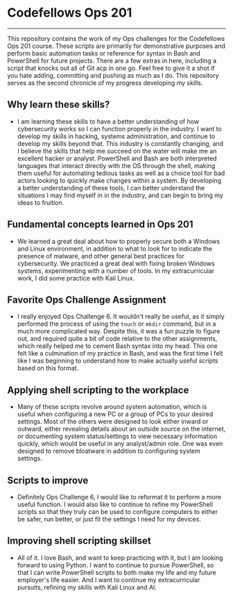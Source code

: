 # Codefellows Ops 201
---

This repository contains the work of my Ops challenges for the Codefellows Ops 201 course. These scripts are primarily for demonstrative purposes and perform basic automation tasks or reference for syntax in Bash and PowerShell for future projects. There are a few extras in here, including a script that knocks out all of Git acp in one go. Feel free to give it a shot if you hate adding, committing and pushing as much as I do. This repository serves as the second chronicle of my progress developing my skills.

## Why learn these skills?

- I am learning these skills to have a better understanding of how cybersecurity works so I can function properly in the industry. I want to develop my skills in hacking, systems administration, and continue to develop my skills beyond that. This industry is constantly changing, and I believe the skills that help me succeed on the water will make me an excellent hacker or analyst. PowerShell and Bash are both interpreted languages that interact directly with the OS through the shell, making them useful for automating tedious tasks as well as a choice tool for bad actors looking to quickly make changes within a system. By developing a better understanding of these tools, I can better understand the situations I may find myself in in the industry, and can begin to bring my ideas to fruition.

## Fundamental concepts learned in Ops 201

- We learned a great deal about how to properly secure both a Windows and Linux environment, in addition to what to look for to indicate the presence of malware, and other general best practices for cybersecurity. We practiced a great deal with fixing broken Windows systems, experimenting with a number of tools. In my extracurricular work, I did some practice with Kali Linux.

## Favorite Ops Challenge Assignment

- I really enjoyed Ops Challenge 6. It wouldn't really be useful, as it simply performed the process of using the `touch` or `mkdir` command, but in a much more complicated way. Despite this, it was a fun puzzle to figure out, and required quite a bit of code relative to the other assignments, which really helped me to cement Bash syntax into my head. This one felt like a culmination of my practice in Bash, and was the first time I felt like I was beginning to understand how to make actually useful scripts based on this format.

## Applying shell scripting to the workplace

- Many of these scripts revolve around system automation, which is useful when configuring a new PC or a group of PCs to your desired settings. Most of the others were designed to look either inward or outward, either revealing details about an outside source on the internet, or documenting system status/settings to view necessary information quickly, which would be useful in any analyst/admin role. One was even designed to remove bloatware in addition to configuring system settings.

## Scripts to improve

- Definitely Ops Challenge 6, I would like to reformat it to perform a more useful function. I would also like to continue to refine my PowerShell scripts so that they truly can be used to configure computers to either be safer, run better, or just fit the settings I need for my devices.

## Improving shell scripting skillset

- All of it. I love Bash, and want to keep practicing with it, but I am looking forward to using Python. I want to continue to pursue PowerShell, so that I can write PowerShell scripts to both make my life and my future employer's life easier. And I want to continue my extracurricular pursuits, refining my skills with Kali Linux and AI.
